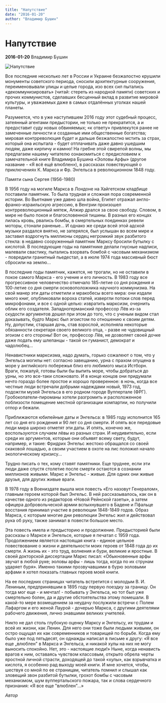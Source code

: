 ```yaml
---
title: "Напутствие"
date: "2016-01-20"
author: "Владимир Бушин"
---
```


# Напутствие

**2016-01-20** Владимир Бушин

![Напутствие](http://pics.livejournal.com/sandinist/pic/000ty0tk/s640x480)

Все последние несколько лет в России и Украине безжалостно крушили монументы советского периода, сносили архитектурные сооружения, переименовывали улицы и целые города, изо всех сил пытались «декоммунизировать» (читай: стереть из народной памяти) советских и прочих коммунистов, сделавших бесценный вклад в развитие мировой культуры, и уважаемых даже в самых отдалённых уголках нашей планеты.

Разумеется, что в уже наступившем 2016 году этот судебный процесс, затеянный агентами предыстории, не только не прекратится, а и предоставит суду новых обвиняемых; «к ответу» привлекутся ранее не замеченные личности и созданные ими общественные богатства; мировая контрреволюция будет и дальше безжалостно мстить за страх, который она испытала - будет отплачивать даже давно ушедшим людям, даже кирпичу и камню! На гребне этой свирепой волны, мы предлагаем нашему читателю ознакомиться с предисловием к замечательной книге Владимира Бушина «Эоловы Арфы» (другое название - «Я всё ещё влюблен»), в рассказах повествующей о приключениях К. Маркса и Фр. Энгельса в революционном 1848 году.

Памяти сына Сергея (1956-1980)

В 1956 году на могиле Маркса в Лондоне на Хайгетском кладбище поставили памятник. То была трудная и сложная пора современной истории. Во Вьетнаме уже давно шла война, Египет отражал англо-франко-израильскую агрессию, в Венгрии произошел контрреволюционный мятеж, Алжир дрался за свою свободу. Словом, в мире не было покоя и благословенной тишины. В разных его концах лилась кровь, рвались бомбы, в смертельных поединках ревели моторы, стонали раненые... И однако же среди всей этой адской музыки раздался внятно, не затерялся, был услышан во всем мире и заставил вздрогнуть миллионы сердец негромкий звук разбитого стекла: в недавно сооруженный памятник Марксу бросили бутылку с кислотой. В последующие годы на памятнике делали гнусные надписи, малевали свастику, пытались взорвать бомбой с часовым механизмом - повредили гранитный пьедестал, а в июле 1974 года массивный бюст сбросили на землю...

В последние годы памятник, кажется, не трогали, но не оставили в покое самого Маркса - его учение и его личность. В 1983 году все прогрессивное человечество отмечало 185-летие со дня рождения и 100-летие со дня смерти основоположника научного коммунизма. На свой манер эти даты отметили и мракобесы всего мира: они издали много книг, опубликовали вороха статей, извергли потоки слов перед микрофонами, и все с одной целью: извратить марксизм, очернить облик его создателя. Западногерманский профессор Лёв из-за скудости аргументов дошел при этом до того, что с ученым видом стал доказывать, будто Маркс был эгоистом по отношению к своим детям. Ну, допустим, старшая дочь, став взрослой, исполняла некоторые обязанности секретаря своего великого отца, - разве не чудовищный эгоизм с его стороны! Вот он, профессор Лёв, не дозволяет своей дочке даже подать ему шлепанцы - такой он гуманист, демократ и чадолюбец...

Ненавистники марксизма, надо думать, горько сожалеют о том, что у Энгельса могилы нет: согласно завещанию, урна с прахом опущена в море у английского побережья близ его любимого мыса Истборн. Враги, пожалуй, готовы были бы выпить море, чтобы добраться до урны, но это все-таки сложновато. И в конце концов они придумали нечто гораздо более простое и хорошо проверенное: в ночь, когда все честные люди встречали добрыми надеждами новый, 1973 год, подожгли музей Энгельса в его родном городе Вуппертале (ФРГ). Гробокопатели-пироманы хотели разгромить и расположенное поблизости помещение местной организации компартии, но получили отпор и бежали.

Приближаются юбилейные даты и Энгельса: в 1985 году исполнится 165 лет со дня его рождения и 90 лет со дня смерти. И опять все передовые люди мира широко отметят эти даты. И опять, конечно же, воспользуются случаем лёвы из разных стран. И неудивительно, если среди их аргументов, которые они объявят всему свету, будут, например, и такие: Фридрих Энгельс жестоко обращался со своей скаковой лошадью, а своим участием в охоте на лис положил начало экологическому кризису...

Трудно писать о тех, кому ставят памятники. Еще труднее, если эти люди даже спустя столетие после смерти остаются в сознании миллионов живыми. Маркс и Энгельс - живые. Для одних они живые друзья, для других живые враги.

В 1978 году в Воениздате вышла моя повесть «Его назовут Генералом», главным героем которой был Энгельс. В ней рассказывалось, как он в качестве одного из редакторов «Новой Рейнской газеты», а затем офицера добровольческой армии вспыхнувшего в Бадене и Пфальце восстания принимал участие в революции 1848-1849 годов. Образ Маркса, с которым многие дни революции Энгельс жил и действовал рука об руку, также занимал в повести большое место.

Эта повесть имела и предысторию и продолжение. Предысторией были рассказы о Марксе и Энгельсе, которые я печатал с 1959 года. Продолжением является настоящая книга - единое цельное повествование о жизни и деятельности моих героев от 1848 года до их смерти. А жизнь их - это труд, волнения и бури, великие и яростные. В своей докторской диссертации Маркс писал: «Обыкновенные арфы звучат в любой руке; эоловы арфы - лишь тогда, когда по их струнам ударяет буря». Именно такими прозвучавшими в бурю эоловыми арфами я хотел показать главных героев моей книги.

На ее последних страницах читатель встретится с молодым В. И. Лениным, предпринявшим в 1895 году первую поездку за границу. Он тогда мог еще - и мечтал! - побывать у Энгельса, но тот был уже смертельно болен, да и другие обстоятельства этому помешали. В какой-то мере возмещением за неудачу послужили встречи с Полем Лафаргом и его женой Лаурой - дочерью Маркса, с другими деятелями рабочего движения, лично знавшими великих учителей.

Никто не дал столь глубокую оценку Марксу и Энгельсу, их трудам и всей их жизни, как Ленин. Для него они тоже были людьми живыми, он остро ощущал их как современников и товарищей по борьбе. Когда ему было уже под пятьдесят, он однажды написал в письме к другу: «Я все еще „влюблен" в Маркса и Энгельса, и никакой хулы на них не могу выносить спокойно. Нет, это - настоящие люди!» Ныне, когда ненависть врагов к ним, оставаясь чувством классовым, открыто обрела черты яростной личной страсти, доходящей до такой «хулы», как взрывчатка и кислота, я особенно рад выходу моей книги. И мне хочется, чтобы, шествуя со мной по ее страницам, читатель помнил и слышал как зловещий звон разбитой бутылки, грохот бомбы с часовым механизмом, шум вуппертальского пожара, так и слова сердечного признания: «Я все еще "влюблен"...»

*Автор*